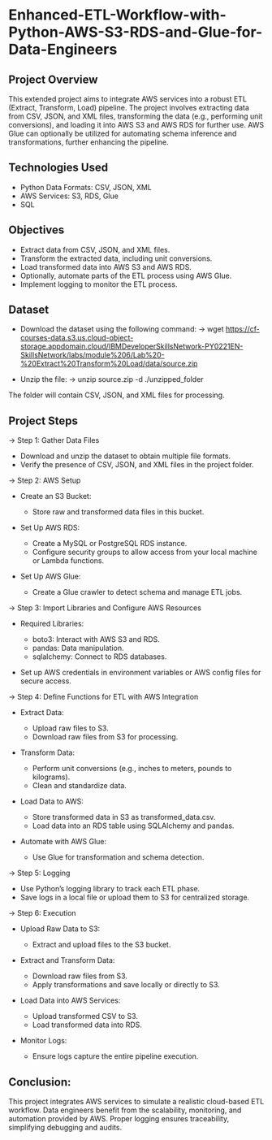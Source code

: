 # Enhanced-ETL-Workflow-with-Python-AWS-S3-RDS-and-Glue-for-Data-Engineers

## Project Overview
This extended project aims to integrate AWS services into a robust ETL (Extract, Transform, Load) pipeline. The project involves extracting data from CSV, JSON, and XML files, transforming the data (e.g., performing unit conversions), and loading it into AWS S3 and AWS RDS for further use. AWS Glue can optionally be utilized for automating schema inference and transformations, further enhancing the pipeline.

## Technologies Used
* Python Data Formats: CSV, JSON, XML
* AWS Services: S3, RDS, Glue
* SQL

## Objectives
* Extract data from CSV, JSON, and XML files.
* Transform the extracted data, including unit conversions.
* Load transformed data into AWS S3 and AWS RDS.
* Optionally, automate parts of the ETL process using AWS Glue.
* Implement logging to monitor the ETL process.

## Dataset
* Download the dataset using the following command:
-> wget https://cf-courses-data.s3.us.cloud-object-storage.appdomain.cloud/IBMDeveloperSkillsNetwork-PY0221EN-SkillsNetwork/labs/module%206/Lab%20-%20Extract%20Transform%20Load/data/source.zip

* Unzip the file:
-> unzip source.zip -d ./unzipped_folder

The folder will contain CSV, JSON, and XML files for processing.

## Project Steps
-> Step 1: Gather Data Files
* Download and unzip the dataset to obtain multiple file formats.
* Verify the presence of CSV, JSON, and XML files in the project folder.

-> Step 2: AWS Setup
* Create an S3 Bucket:
  - Store raw and transformed data files in this bucket.

* Set Up AWS RDS:
  - Create a MySQL or PostgreSQL RDS instance.
  - Configure security groups to allow access from your local machine or Lambda functions.

* Set Up AWS Glue:
  - Create a Glue crawler to detect schema and manage ETL jobs.

-> Step 3: Import Libraries and Configure AWS Resources
* Required Libraries:
  - boto3: Interact with AWS S3 and RDS.
  - pandas: Data manipulation.
  - sqlalchemy: Connect to RDS databases.

* Set up AWS credentials in environment variables or AWS config files for secure access.

-> Step 4: Define Functions for ETL with AWS Integration
* Extract Data:
  - Upload raw files to S3.
  - Download raw files from S3 for processing.

* Transform Data:
  - Perform unit conversions (e.g., inches to meters, pounds to kilograms).
  - Clean and standardize data.

* Load Data to AWS:
  - Store transformed data in S3 as transformed_data.csv.
  - Load data into an RDS table using SQLAlchemy and pandas.

* Automate with AWS Glue:
  - Use Glue for transformation and schema detection.

-> Step 5: Logging
* Use Python’s logging library to track each ETL phase.
* Save logs in a local file or upload them to S3 for centralized storage.

-> Step 6: Execution
* Upload Raw Data to S3:
  - Extract and upload files to the S3 bucket.

* Extract and Transform Data:
  - Download raw files from S3.
  - Apply transformations and save locally or directly to S3.

* Load Data into AWS Services:
  - Upload transformed CSV to S3.
  - Load transformed data into RDS.

* Monitor Logs:
  - Ensure logs capture the entire pipeline execution.

## Conclusion:

This project integrates AWS services to simulate a realistic cloud-based ETL workflow. Data engineers benefit from the scalability, monitoring, and automation provided by AWS. Proper logging ensures traceability, simplifying debugging and audits.
